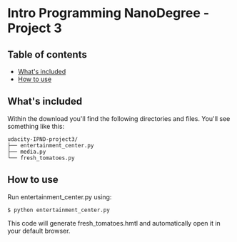 # Intro Programming NanoDegree - Project 3

## Table of contents

- [What's included](#whats-included)
- [How to use](#how-to-use)


## What's included

Within the download you'll find the following directories and files. You'll see something like this:

```
udacity-IPND-project3/
├── entertainment_center.py 
├── media.py
└── fresh_tomatoes.py
```
## How to use

Run entertainment_center.py using:
```
$ python entertainment_center.py
```

This code will generate fresh_tomatoes.hmtl and automatically open it in your default browser.

